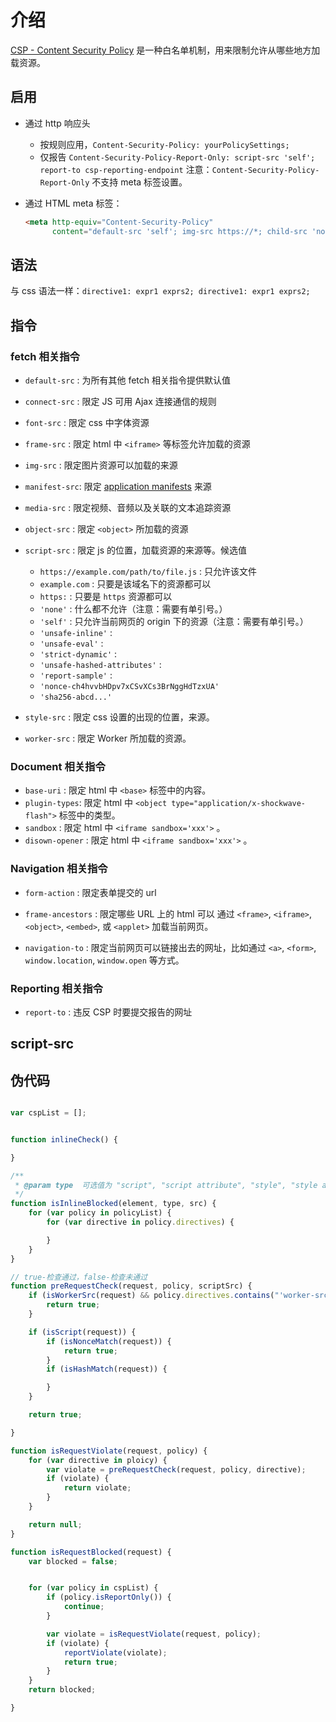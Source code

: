 # 介绍

[CSP - Content Security Policy](https://w3c.github.io/webappsec-csp) 是一种白名单机制，用来限制允许从哪些地方加载资源。

## 启用

* 通过 http 响应头

    - 按规则应用，`Content-Security-Policy: yourPolicySettings;`
    - 仅报告   `Content-Security-Policy-Report-Only: script-src 'self'; report-to csp-reporting-endpoint`
      注意：`Content-Security-Policy-Report-Only` 不支持 meta 标签设置。

* 通过 HTML meta 标签：

  ```html
  <meta http-equiv="Content-Security-Policy"
        content="default-src 'self'; img-src https://*; child-src 'none';">
  ```

## 语法

与 css 语法一样：`directive1: expr1 exprs2; directive1: expr1 exprs2;`

## 指令

### fetch 相关指令

* `default-src` : 为所有其他 fetch 相关指令提供默认值
* `connect-src` : 限定 JS 可用 Ajax 连接通信的规则
* `font-src`    : 限定 css 中字体资源
* `frame-src`   : 限定 html 中 `<iframe>` 等标签允许加载的资源
* `img-src`     : 限定图片资源可以加载的来源
* `manifest-src`: 限定 [application manifests](https://www.w3.org/TR/appmanifest/) 来源
* `media-src`   : 限定视频、音频以及关联的文本追踪资源
* `object-src`  : 限定 `<object>` 所加载的资源
* `script-src`  : 限定 js 的位置，加载资源的来源等。候选值

    - `https://example.com/path/to/file.js` : 只允许该文件
    - `example.com` : 只要是该域名下的资源都可以
    - `https:`      : 只要是 `https` 资源都可以
    - `'none'`      : 什么都不允许（注意：需要有单引号。）
    - `'self'`      : 只允许当前网页的 origin 下的资源（注意：需要有单引号。）
    - `'unsafe-inline'`     :
    - `'unsafe-eval'`       :
    - `'strict-dynamic'`    :
    - `'unsafe-hashed-attributes'` :
    - `'report-sample'`     :
    - `'nonce-ch4hvvbHDpv7xCSvXCs3BrNggHdTzxUA'`
    - `'sha256-abcd...'`

* `style-src`   : 限定 css 设置的出现的位置，来源。
* `worker-src`  : 限定 Worker 所加载的资源。

### Document 相关指令

* `base-uri`    : 限定 html 中 `<base>` 标签中的内容。
* `plugin-types`: 限定 html 中 `<object type="application/x-shockwave-flash">` 标签中的类型。
* `sandbox`     : 限定 html 中 `<iframe sandbox='xxx'>` 。
* `disown-opener`   : 限定 html 中 `<iframe sandbox='xxx'>` 。

### Navigation 相关指令

* `form-action` : 限定表单提交的 url
* `frame-ancestors` : 限定哪些 URL 上的 html 可以 通过 `<frame>`, `<iframe>`,
  `<object>`, `<embed>`, 或 `<applet>` 加载当前网页。

* `navigation-to`   : 限定当前网页可以链接出去的网址，比如通过  `<a>`, `<form>`, `window.location`, `window.open` 等方式。

### Reporting 相关指令

* `report-to`   : 违反 CSP 时要提交报告的网址

## script-src

## 伪代码

```js

var cspList = [];


function inlineCheck() {

}

/**
 * @param type  可选值为 "script", "script attribute", "style", "style attribute".
 */
function isInlineBlocked(element, type, src) {
    for (var policy in policyList) {
        for (var directive in policy.directives) {

        }
    }
}

// true-检查通过，false-检查未通过
function preRequestCheck(request, policy, scriptSrc) {
    if (isWorkerSrc(request) && policy.directives.contains("'worker-src'")) {
        return true;
    }

    if (isScript(request)) {
        if (isNonceMatch(request)) {
            return true;
        }
        if (isHashMatch(request)) {

        }
    }

    return true;

}

function isRequestViolate(request, policy) {
    for (var directive in ploicy) {
        var violate = preRequestCheck(request, policy, directive);
        if (violate) {
            return violate;
        }
    }

    return null;
}

function isRequestBlocked(request) {
    var blocked = false;


    for (var policy in cspList) {
        if (policy.isReportOnly()) {
            continue;
        }

        var violate = isRequestViolate(request, policy);
        if (violate) {
            reportViolate(violate);
            return true;
        }
    }
    return blocked;

}

```


